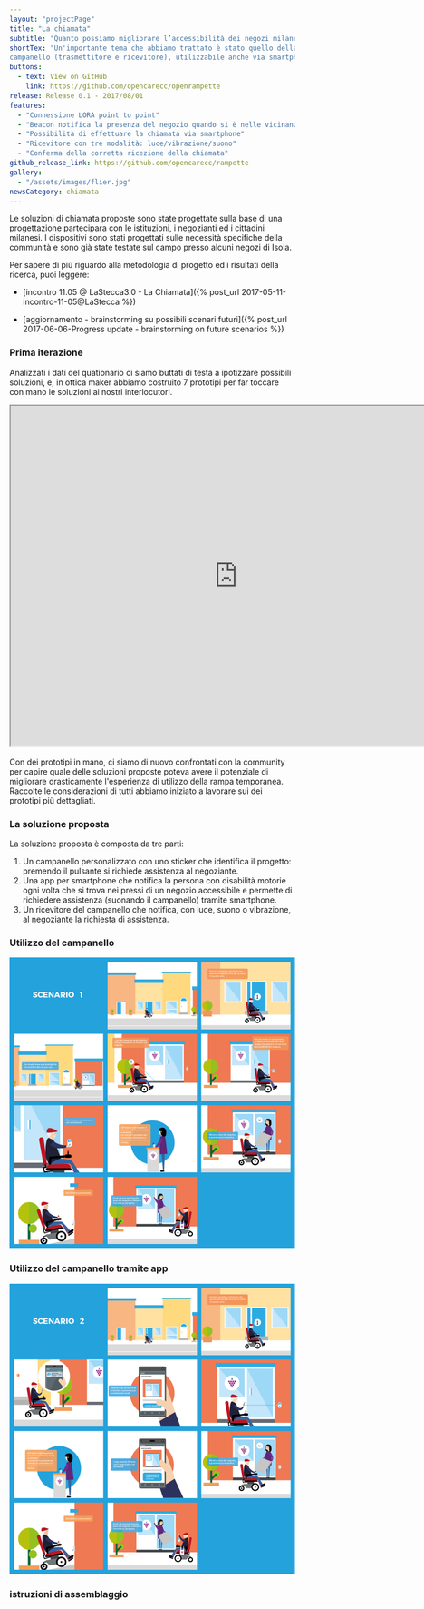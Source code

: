```yaml
---
layout: "projectPage"
title: "La chiamata"
subtitle: "Quanto possiamo migliorare l’accessibilità dei negozi milanesi mediante un campanello ad-hoc ed una comunicazione adeguata?"
shortTex: "Un'importante tema che abbiamo trattato è stato quello della chiamata; come possiamo migliorare l'accessibilità dei negozi milanesi migliorando l'esperienza di utilizzo del campanello di chiamata? Abbiamo sviluppato e testato un prototipo di un nuovo
campanello (trasmettitore e ricevitore), utilizzabile anche via smartphome."
buttons:
  - text: View on GitHub
    link: https://github.com/opencarecc/openrampette
release: Release 0.1 - 2017/08/01
features:
  - "Connessione LORA point to point"
  - "Beacon notifica la presenza del negozio quando si è nelle vicinanze"
  - "Possibilità di effettuare la chiamata via smartphone"
  - "Ricevitore con tre modalità: luce/vibrazione/suono"
  - "Conferma della corretta ricezione della chiamata"
github_release_link: https://github.com/opencarecc/rampette
gallery:
  - "/assets/images/flier.jpg"
newsCategory: chiamata
---
```


Le soluzioni di chiamata proposte sono state progettate sulla base di una progettazione partecipara con le istituzioni, i negozianti ed i cittadini milanesi.
I dispositivi sono stati progettati sulle necessità specifiche della communità e sono già state testate sul campo presso alcuni negozi di Isola.

Per sapere di più riguardo alla metodologia di progetto ed i risultati della ricerca, puoi leggere:
- [incontro 11.05 @ LaStecca3.0 - La Chiamata]({% post_url 2017-05-11-incontro-11-05@LaStecca %})

- [aggiornamento - brainstorming su possibili scenari futuri]({% post_url 2017-06-06-Progress update - brainstorming on future scenarios %})


### Prima iterazione

Analizzati i dati del quationario ci siamo buttati di testa a ipotizzare possibili soluzioni, e, in ottica maker abbiamo costruito 7 prototipi per far toccare con mano le soluzioni ai nostri interlocutori.

<iframe src="https://drive.google.com/file/d/0B2SJ8fygbNJmV09qcUJYNEFsS28/preview" width="800px" height="600px"></iframe>

Con dei prototipi in mano, ci siamo di nuovo confrontati con la community per capire quale delle soluzioni proposte poteva avere il potenziale di migliorare drasticamente l'esperienza di utilizzo della rampa temporanea. Raccolte le considerazioni di tutti abbiamo iniziato a lavorare sui dei prototipi più dettagliati.

### La soluzione proposta

La soluzione proposta è composta da tre parti:
1. Un campanello personalizzato con uno sticker che identifica il progetto: premendo il pulsante si richiede assistenza al negoziante.
2. Una app per smartphone che notifica la persona con disabilità motorie ogni volta che si trova nei pressi di un negozio accessibile e permette di richiedere assistenza (suonando il campanello) tramite smartphone.
3. Un ricevitore del campanello che notifica, con luce, suono o vibrazione, al negoziante la richiesta di assistenza.


### Utilizzo del campanello
![storyboard utilizzo campanello](../assets/images/scenario-1.png)

### Utilizzo del campanello tramite app
![storyboard utilizzo campanello tramite app](../assets/images/scenario-2.png)

### istruzioni di assemblaggio

